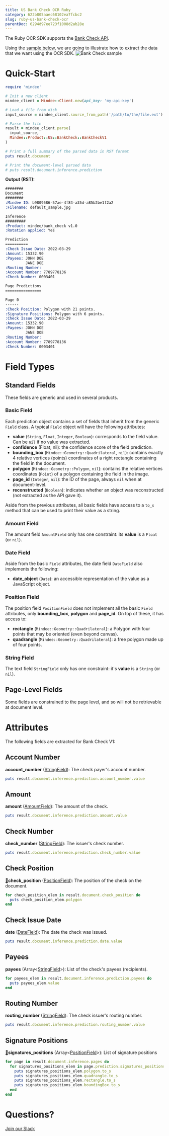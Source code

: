 ```yaml
---
title: US Bank Check OCR Ruby
category: 622b805aaec68102ea7fcbc2
slug: ruby-us-bank-check-ocr
parentDoc: 6294d97ee723f1008d2ab28e
---
```

The Ruby OCR SDK supports the [Bank Check API](https://platform.mindee.com/mindee/bank_check).

Using the [sample below](https://github.com/mindee/client-lib-test-data/blob/main/products/bank_check/default_sample.jpg), we are going to illustrate how to extract the data that we want using the OCR SDK.
![Bank Check sample](https://github.com/mindee/client-lib-test-data/blob/main/products/bank_check/default_sample.jpg?raw=true)

# Quick-Start
```rb
require 'mindee'

# Init a new client
mindee_client = Mindee::Client.new(api_key: 'my-api-key')

# Load a file from disk
input_source = mindee_client.source_from_path('/path/to/the/file.ext')

# Parse the file
result = mindee_client.parse(
  input_source,
  Mindee::Product::US::BankCheck::BankCheckV1
)

# Print a full summary of the parsed data in RST format
puts result.document

# Print the document-level parsed data
# puts result.document.inference.prediction
```

**Output (RST):**
```rst
########
Document
########
:Mindee ID: b9809586-57ae-4f84-a35d-a85b2be1f2a2
:Filename: default_sample.jpg

Inference
#########
:Product: mindee/bank_check v1.0
:Rotation applied: Yes

Prediction
==========
:Check Issue Date: 2022-03-29
:Amount: 15332.90
:Payees: JOHN DOE
         JANE DOE
:Routing Number:
:Account Number: 7789778136
:Check Number: 0003401

Page Predictions
================

Page 0
------
:Check Position: Polygon with 21 points.
:Signature Positions: Polygon with 6 points.
:Check Issue Date: 2022-03-29
:Amount: 15332.90
:Payees: JOHN DOE
         JANE DOE
:Routing Number:
:Account Number: 7789778136
:Check Number: 0003401
```

# Field Types
## Standard Fields
These fields are generic and used in several products.

### Basic Field
Each prediction object contains a set of fields that inherit from the generic `Field` class.
A typical `Field` object will have the following attributes:

* **value** (`String`, `Float`, `Integer`, `Boolean`): corresponds to the field value. Can be `nil` if no value was extracted.
* **confidence** (Float, nil): the confidence score of the field prediction.
* **bounding_box** (`Mindee::Geometry::Quadrilateral`, `nil`): contains exactly 4 relative vertices (points) coordinates of a right rectangle containing the field in the document.
* **polygon** (`Mindee::Geometry::Polygon`, `nil`): contains the relative vertices coordinates (`Point`) of a polygon containing the field in the image.
* **page_id** (`Integer`, `nil`): the ID of the page, always `nil` when at document-level.
* **reconstructed** (`Boolean`): indicates whether an object was reconstructed (not extracted as the API gave it).


Aside from the previous attributes, all basic fields have access to a `to_s` method that can be used to print their value as a string.


### Amount Field
The amount field `AmountField` only has one constraint: its **value** is a `Float` (or `nil`).

### Date Field
Aside from the basic `Field` attributes, the date field `DateField` also implements the following: 

* **date_object** (`Date`): an accessible representation of the value as a JavaScript object.


### Position Field
The position field `PositionField` does not implement all the basic `Field` attributes, only **bounding_box**, **polygon** and **page_id**. On top of these, it has access to:

* **rectangle** (`Mindee::Geometry::Quadrilateral`): a Polygon with four points that may be oriented (even beyond canvas).
* **quadrangle** (`Mindee::Geometry::Quadrilateral`): a free polygon made up of four points.

### String Field
The text field `StringField` only has one constraint: it's **value** is a `String` (or `nil`).

## Page-Level Fields
Some fields are constrained to the page level, and so will not be retrievable at document level.

# Attributes
The following fields are extracted for Bank Check V1:

## Account Number
**account_number** ([StringField](#string-field)): The check payer's account number.

```rb
puts result.document.inference.prediction.account_number.value
```

## Amount
**amount** ([AmountField](#amount-field)): The amount of the check.

```rb
puts result.document.inference.prediction.amount.value
```

## Check Number
**check_number** ([StringField](#string-field)): The issuer's check number.

```rb
puts result.document.inference.prediction.check_number.value
```

## Check Position
[📄](#page-level-fields "This field is only present on individual pages.")**check_position** ([PositionField](#position-field)): The position of the check on the document.

```rb
for check_position_elem in result.document.check_position do
  puts check_position_elem.polygon
end
```

## Check Issue Date
**date** ([DateField](#date-field)): The date the check was issued.

```rb
puts result.document.inference.prediction.date.value
```

## Payees
**payees** (Array<[StringField](#string-field)>): List of the check's payees (recipients).

```rb
for payees_elem in result.document.inference.prediction.payees do
  puts payees_elem.value
end
```

## Routing Number
**routing_number** ([StringField](#string-field)): The check issuer's routing number.

```rb
puts result.document.inference.prediction.routing_number.value
```

## Signature Positions
[📄](#page-level-fields "This field is only present on individual pages.")**signatures_positions** (Array<[PositionField](#position-field)>): List of signature positions

```rb
for page in result.document.inference.pages do
  for signatures_positions_elem in page.prediction.signatures_positions do
    puts signatures_positions_elem.polygon.to_s
    puts signatures_positions_elem.quadrangle.to_s
    puts signatures_positions_elem.rectangle.to_s
    puts signatures_positions_elem.boundingBox.to_s
  end
end
```

# Questions?
[Join our Slack](https://join.slack.com/t/mindee-community/shared_invite/zt-2d0ds7dtz-DPAF81ZqTy20chsYpQBW5g)
